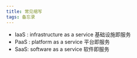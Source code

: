 ```yaml
---
title: 常见缩写
tags: 备忘录
---
```


- IaaS : infrastructure as a service 基础设施即服务
- PaaS : platform as a service  平台即服务
- SaaS: software as a service 软件即服务